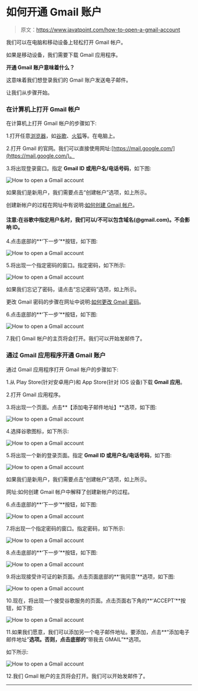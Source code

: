 # 如何开通 Gmail 账户

> 原文：<https://www.javatpoint.com/how-to-open-a-gmail-account>

我们可以在电脑和移动设备上轻松打开 Gmail 帐户。

如果是移动设备，我们需要下载 Gmail 应用程序。

**开通 Gmail 账户意味着什么？**

这意味着我们想登录我们的 Gmail 账户发送电子邮件。

让我们从步骤开始。

### 在计算机上打开 Gmail 帐户

在计算机上打开 Gmail 帐户的步骤如下:

1.打开任意[浏览器](https://www.javatpoint.com/browsers)，如[谷歌](https://www.javatpoint.com/google-chrome)、[火狐](https://www.javatpoint.com/mozilla-firefox)等。在电脑上。

2.打开 Gmail 的官网。我们可以直接使用网址:[https://mail.google.com/](https://mail.google.com/)。

3.将出现登录窗口。指定 **Gmail ID 或用户名/电话号码**，如下图:

![How to open a Gmail account](img/25ee92f0bc1da6b9ddc050b2907813da.png)

如果我们是新用户，我们需要点击“创建帐户”选项，如上所示。

创建新帐户的过程在网址中有说明:[如何创建 Gmail 帐户](https://www.javatpoint.com/how-to-create-gmail-account)。

#### 注意:在谷歌中指定用户名时，我们可以/不可以包含域名(@gmail.com)。不会影响 ID。

4.点击底部的**‘下一步’**按钮，如下图:

![How to open a Gmail account](img/9224f31f3493a3107054917922fd805d.png)

5.将出现一个指定密码的窗口。指定密码，如下所示:

![How to open a Gmail account](img/8ad818de710c62562879d7b5ff4a7240.png)

如果我们忘记了密码，请点击“忘记密码”选项，如上所示。

更改 Gmail 密码的步骤在网址中说明:[如何更改 Gmail 密码](https://www.javatpoint.com/how-to-change-gmail-password)。

6.点击底部的**‘下一步’**按钮，如下图:

![How to open a Gmail account](img/9df0542c5d8729e60ead69ea3cc2eceb.png)

7.我们 Gmail 帐户的主页将会打开。我们可以开始发邮件了。

### 通过 Gmail 应用程序开通 Gmail 账户

通过 Gmail 应用程序打开 Gmail 帐户的步骤如下:

1.从 Play Store(针对安卓用户)和 App Store(针对 IOS 设备)下载 **Gmail 应用**。

2.打开 Gmail 应用程序。

3.将出现一个页面。点击**【添加电子邮件地址】**选项，如下图:

![How to open a Gmail account](img/dd1af1330d8c543b658a19da0e3a5182.png)

4.选择谷歌图标，如下所示:

![How to open a Gmail account](img/6ebf9f0815cab1855928b613e4e4aba4.png)

5.将出现一个新的登录页面。指定 **Gmail ID 或用户名/电话号码**，如下图:

![How to open a Gmail account](img/7a66d5d7bc2d90a8eedebd0eb9b6e5a9.png)

如果我们是新用户，我们需要点击“创建帐户”选项，如上所示。

网址:如何创建 Gmail 帐户中解释了创建新帐户的过程。

6.点击底部的**‘下一步’**按钮，如下图:

![How to open a Gmail account](img/8427a1504002d8ad838f4dc5c17dafb2.png)

7.将出现一个指定密码的窗口。指定密码，如下所示:

![How to open a Gmail account](img/10d779e6bddec850aa39456fda22b8a8.png)

8.点击底部的**‘下一步’**按钮，如下图:

![How to open a Gmail account](img/28607e8369c91d38f1cd4318c84ef234.png)

9.将出现接受许可证的新页面。点击页面底部的**‘我同意’**选项，如下图:

![How to open a Gmail account](img/3c2a3068bb26a22851cc41f3e6d16334.png)

10.现在，将出现一个接受谷歌服务的页面。点击页面右下角的**‘ACCEPT’**按钮，如下图:

![How to open a Gmail account](img/b5f62fc0cb777dc86b345b8334b59955.png)

11.如果我们愿意，我们可以添加另一个电子邮件地址。要添加，点击**“添加电子邮件地址”**选项。否则，点击底部的**“带我去 GMAIL”**选项。

如下所示:

![How to open a Gmail account](img/0612de203623c38219ffccc27c756756.png)

12.我们 Gmail 帐户的主页将会打开。我们可以开始发邮件了。

* * *